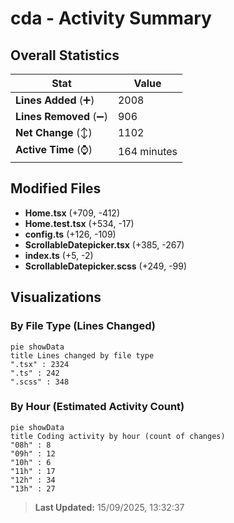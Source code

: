 # cda - Activity Summary 

## Overall Statistics

| Stat                   | Value                                                             |
| ---------------------- | ----------------------------------------------------------------- |
| **Lines Added** (➕)   | 2008                                          |
| **Lines Removed** (➖) | 906                                        |
| **Net Change** (↕)    | 1102                |
| **Active Time** (⌚)   | 164 minutes |


## Modified Files
- **Home.tsx** (+709, -412)
- **Home.test.tsx** (+534, -17)
- **config.ts** (+126, -109)
- **ScrollableDatepicker.tsx** (+385, -267)
- **index.ts** (+5, -2)
- **ScrollableDatepicker.scss** (+249, -99)

## Visualizations

### By File Type (Lines Changed)

```mermaid
pie showData
title Lines changed by file type
".tsx" : 2324
".ts" : 242
".scss" : 348
```

### By Hour (Estimated Activity Count)

```mermaid
pie showData
title Coding activity by hour (count of changes)
"08h" : 8
"09h" : 12
"10h" : 6
"11h" : 17
"12h" : 34
"13h" : 27
```


> **Last Updated:** 15/09/2025, 13:32:37
